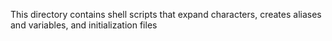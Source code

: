 This directory contains shell scripts that expand characters, creates aliases and variables, and initialization files
